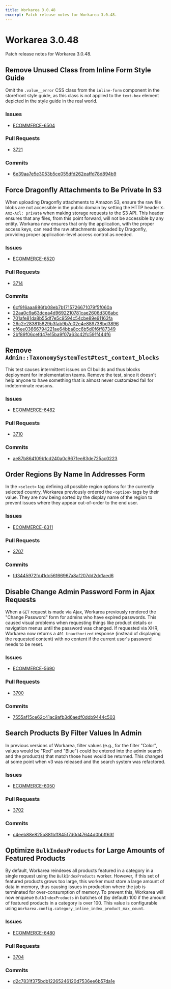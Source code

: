 ```yaml
---
title: Workarea 3.0.48
excerpt: Patch release notes for Workarea 3.0.48.
---
```


# Workarea 3.0.48

Patch release notes for Workarea 3.0.48.

## Remove Unused Class from Inline Form Style Guide

Omit the `.value__error` CSS class from the `inline-form` component in
the storefront style guide, as this class is not applied to the `text-box`
element depicted in the style guide in the real world.

### Issues

- [ECOMMERCE-6504](https://jira.tools.weblinc.com/browse/ECOMMERCE-6504)

### Pull Requests

- [3721](https://stash.tools.weblinc.com/projects/WL/repos/workarea/pull-requests/3721/overview)

### Commits

- [6e39aa7e5e3053b5ce055dfd262eaffd78d894b9](https://stash.tools.weblinc.com/projects/WL/repos/workarea/commits/6e39aa7e5e3053b5ce055dfd262eaffd78d894b9)

## Force Dragonfly Attachments to Be Private In S3

When uploading Dragonfly attachments to Amazon S3, ensure the raw file
blobs are not accessible in the public domain by setting the HTTP header
`X-Amz-Acl: private` when making storage requests to the S3 API. This
header ensures that any files, from this point forward, will not be
accessible by any entity. Workarea now ensures that only the
application, with the proper access keys, can read the raw attachments
uploaded by Dragonfly, providing proper application-level access control
as needed.

### Issues

- [ECOMMERCE-6520](https://jira.tools.weblinc.com/browse/ECOMMERCE-6520)

### Pull Requests

- [3714](https://stash.tools.weblinc.com/projects/WL/repos/workarea/pull-requests/3714/overview)

### Commits

- [6cf916aaa986fb08eb7b1715726671079f5f060a](https://stash.tools.weblinc.com/projects/WL/repos/workarea/commits/6cf916aaa986fb08eb7b1715726671079f5f060a)
- [22aa0c9a63dcea4d9692210781cae2606d306abc](https://stash.tools.weblinc.com/projects/WL/repos/workarea/commits/22aa0c9a63dcea4d9692210781cae2606d306abc)
- [701afe81da8b55df7e5c9594c54cbe89e91163fa](https://stash.tools.weblinc.com/projects/WL/repos/workarea/commits/701afe81da8b55df7e5c9594c54cbe89e91163fa)
- [26c2e283815829b3fab9b7c02e4e889738bd3896](https://stash.tools.weblinc.com/projects/WL/repos/workarea/commits/26c2e283815829b3fab9b7c02e4e889738bd3896)
- [cf6ee03666794221ae64bba8cc6b5d0f6ff87349](https://stash.tools.weblinc.com/projects/WL/repos/workarea/commits/cf6ee03666794221ae64bba8cc6b5d0f6ff87349)
- [2bf89f06cefd47e15ba9f07a63c42fc591f444f6](https://stash.tools.weblinc.com/projects/WL/repos/workarea/commits/2bf89f06cefd47e15ba9f07a63c42fc591f444f6)

## Remove `Admin::TaxonomySystemTest#test_content_blocks`

This test causes intermittent issues on CI builds and thus blocks
deployment for implementation teams. Remove the test, since it doesn't
help anyone to have something that is almost never customized fail for
indeterminate reasons.

### Issues

- [ECOMMERCE-6482](https://jira.tools.weblinc.com/browse/ECOMMERCE-6482)

### Pull Requests

- [3710](https://stash.tools.weblinc.com/projects/WL/repos/workarea/pull-requests/3710/overview)

### Commits

- [ae87b864109b1cd240a0c9671ee83de725ac0223](https://stash.tools.weblinc.com/projects/WL/repos/workarea/commits/ae87b864109b1cd240a0c9671ee83de725ac0223)

## Order Regions By Name In Addresses Form

In the `<select>` tag defining all possible region options for the
currently selected country, Workarea previously ordered the `<option>`
tags by their value. They are now being sorted by the display name of
the region to prevent issues where they appear out-of-order to the end
user.


### Issues

- [ECOMMERCE-6311](https://jira.tools.weblinc.com/browse/ECOMMERCE-6311)

### Pull Requests

- [3707](https://stash.tools.weblinc.com/projects/WL/repos/workarea/pull-requests/3707/overview)

### Commits

- [fd3445972fd41dc56f66967a8af207dd2dc1aed6](https://stash.tools.weblinc.com/projects/WL/repos/workarea/commits/fd3445972fd41dc56f66967a8af207dd2dc1aed6)

## Disable Change Admin Password Form in Ajax Requests

When a `GET` request is made via Ajax, Workarea previously rendered the
"Change Password" form for admins who have expired passwords. This
caused visual problems when requesting things like product details or
navigation menus until the password was changed. If requested via XHR,
Workarea now returns a `401 Unauthorized` response (instead of displaying
the requested content) with no content if the current user's password needs
to be reset.

### Issues

- [ECOMMERCE-5690](https://jira.tools.weblinc.com/browse/ECOMMERCE-5690)

### Pull Requests

- [3700](https://stash.tools.weblinc.com/projects/WL/repos/workarea/pull-requests/3700/overview)

### Commits

- [7555af15ce62c41ac9afb3d6aedf0ddb9444c503](https://stash.tools.weblinc.com/projects/WL/repos/workarea/commits/7555af15ce62c41ac9afb3d6aedf0ddb9444c503)

## Search Products By Filter Values In Admin

In previous versions of Workarea, filter values (e.g., for the filter
"Color", values would be "Red" and "Blue") could be entered into the
admin search and the product(s) that match those hues would be
returned. This changed at some point when v3 was released and the search
system was refactored.

### Issues

- [ECOMMERCE-6050](https://jira.tools.weblinc.com/browse/ECOMMERCE-6050)

### Pull Requests

- [3702](https://stash.tools.weblinc.com/projects/WL/repos/workarea/pull-requests/3702/overview)

### Commits

- [c4eeb88e825b881bff845f7d0d47644d0bbff63f](https://stash.tools.weblinc.com/projects/WL/repos/workarea/commits/c4eeb88e825b881bff845f7d0d47644d0bbff63f)

## Optimize `BulkIndexProducts` for Large Amounts of Featured Products

By default, Workarea reindexes all products featured in a category in a
single request using the `BulkIndexProducts` worker. However, if this
set of featured products grows too large, this worker must store a large
amount of data in memory, thus causing issues in production where the
job is terminated for over-consumption of memory. To prevent this,
Workarea will now enqueue `BulkIndexProducts` in batches of (by default) 100 if the
amount of featured products in a category is over 100. This value is
configurable using `Workarea.config.category_inline_index_product_max_count`.

### Issues

- [ECOMMERCE-6480](https://jira.tools.weblinc.com/browse/ECOMMERCE-6480)

### Pull Requests

- [3704](https://stash.tools.weblinc.com/projects/WL/repos/workarea/pull-requests/3704/overview)

### Commits

- [d2c7831f375bdb12265246120d7536ee6b57da1e](https://stash.tools.weblinc.com/projects/WL/repos/workarea/commits/d2c7831f375bdb12265246120d7536ee6b57da1e)

